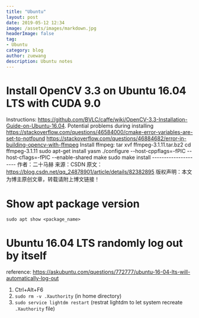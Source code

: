```yaml
---
title: "Ubuntu"
layout: post
date: 2019-05-12 12:34
image: /assets/images/markdown.jpg
headerImage: false
tag:
- Ubuntu
category: blog
author: zuewang
description: Ubuntu notes
---
```


# Install OpenCV 3.3 on Ubuntu 16.04 LTS with CUDA 9.0

Instructions: https://github.com/BVLC/caffe/wiki/OpenCV-3.3-Installation-Guide-on-Ubuntu-16.04.
Potential problems during installing
https://stackoverflow.com/questions/46584000/cmake-error-variables-are-set-to-notfound
https://stackoverflow.com/questions/46884682/error-in-building-opencv-with-ffmpeg
Install ffmpeg:
tar xvf ffmpeg-3.1.11.tar.bz2 cd ffmpeg-3.1.11 sudo apt-get install yasm ./configure --host-cppflags=-fPIC --host-cflags=-fPIC --enable-shared make sudo make install --------------------- 作者：二十马赫 来源：CSDN 原文：https://blog.csdn.net/qq_24878901/article/details/82382895 版权声明：本文为博主原创文章，转载请附上博文链接！

# Show apt package version
 `sudo apt show <package_name>`

# Ubuntu 16.04 LTS randomly log out by itself
  reference: https://askubuntu.com/questions/772777/ubuntu-16-04-lts-will-automatically-log-out
  1. Ctrl+Alt+F6
  2. `sudo rm -v .Xauthority` (in home directory)
  3. `sudo service lightdm restart` (restrat lightdm to let system recreate `.Xauthority` file)